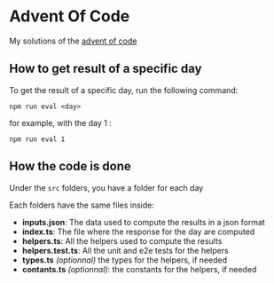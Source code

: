 # Advent Of Code

My solutions of the [advent of code](https://adventofcode.com/)

## How to get result of a specific day

To get the result of a specific day, run the following command:

```shell
npm run eval <day>
```

for example, with the day 1 :

```shell
npm run eval 1
```

## How the code is done

Under the `src` folders, you have a folder for each day

Each folders have the same files inside:

- **inputs.json**: The data used to compute the results in a json format
- **index.ts**: The file where the response for the day are computed
- **helpers.ts**: All the helpers used to compute the results
- **helpers.test.ts**: All the unit and e2e tests for the helpers
- **types.ts** _(optionnal)_ the types for the helpers, if needed
- **contants.ts** _(optionnal)_: the constants for the helpers, if needed
